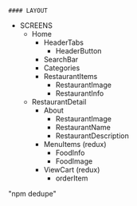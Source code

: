 ```
#### LAYOUT
```

- SCREENS
  - Home
    - HeaderTabs
      - HeaderButton
    - SearchBar
    - Categories
    - RestaurantItems
      - RestaurantImage
      - RestaurantInfo
  - RestaurantDetail
    - About
      - RestaurantImage
      - RestaurantName
      - RestaurantDescription
    - MenuItems (redux)
      - FoodInfo
      - FoodImage
    - ViewCart (redux)
      - orderItem

"npm dedupe"
